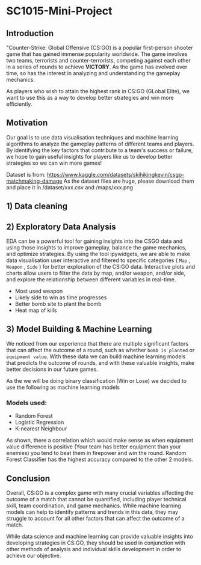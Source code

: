 # SC1015-Mini-Project

## Introduction

"Counter-Strike: Global Offensive (CS:GO) is a popular first-person shooter game that has gained immense popularity worldwide. The game involves two teams, terrorists and counter-terrorists, competing against each other in a series of rounds to achieve **VICTORY**. As the game has evolved over time, so has the interest in analyzing and understanding the gameplay mechanics.

As players who wish to attain the highest rank in CS:GO (GLobal Elite), we want to use this as a way to develop better strategies and win more efficiently.

## Motivation

Our goal is to use data visualisation techniques and machine learning algorithms to analyze the gameplay patterns of different teams and players. By identifying the key factors that contribute to a team's success or failure, we hope to gain useful insights for players like us to develop better strategies so we can win more games!

Dataset is from: https://www.kaggle.com/datasets/skihikingkevin/csgo-matchmaking-damage
As the dataset files are huge, please download them and place it in /dataset/xxx.csv and /maps/xxx.png

## 1) Data cleaning

## 2) Exploratory Data Analysis
EDA can be a powerful tool for gaining insights into the CSGO data and using those insights to improve gameplay, balance the game mechanics, and optimize strategies.
By using the tool ipywidgets, we are able to make data visualisation user interactive and filtered to specific categories ( `Map` , `Weapon` , `Side` ) for better exploration of the CS:GO data. Interactive plots and charts allow users to filter the data by map, and/or weapon, and/or side, and explore the relationship between different variables in real-time.
  * Most used weapon
  * Likely side to win as time progresses
  * Better bomb site to plant the bomb
  * Heat map of kills

## 3) Model Building & Machine Learning

We noticed from our experience that there are multiple significant factors that can affect the outcome of a round, such as whether `bomb is planted` or `equipment value`. With these data we can build machine learning models that predicts the outcome of rounds, and with these valuable insights, make better decisions in our future games.

As the we will be doing binary classification (Win or Lose) we decided to use the following as machine learning models

### Models used:
  * Random Forest
  * Logistic Regression
  * K-nearest Neighbour

As shown, there a correlation which would make sense as when equipment value difference is positive (Your team has better equipment than your enemies) you tend to beat them in firepower and win the round. Random Forest Classifier has the highest accuracy compared to the other 2 models.

## Conclusion

Overall, CS:GO is a complex game with many crucial variables affecting the outcome of a match that cannot be quantified, including player technical skill, team coordination, and game mechanics. While machine learning models can help to identify patterns and trends in this data, they may struggle to account for all other factors that can affect the outcome of a match.

While data science and machine learning can provide valuable insights into developing strategies in CS:GO, they should be used in conjunction with other methods of analysis and individual skills development in order to achieve our objective.
